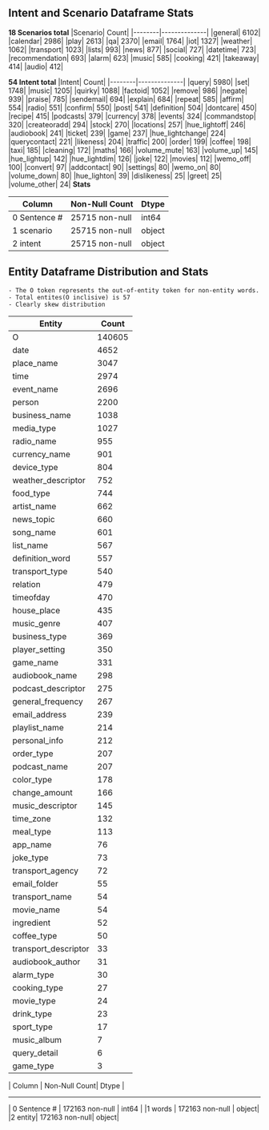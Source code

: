 ## Intent and Scenario Dataframe Stats
**18 Scenarios total**
|Scenario| Count|
|--------|--------------|
|general|          6102|
|calendar|          2986|
|play|              2613|
|qa|                2370|
|email|             1764|
|iot|               1327|
|weather|           1062|
|transport|         1023|
|lists|              993|
|news|               877|
|social|             727|
|datetime|           723|
|recommendation|     693|
|alarm|              623|
|music|              585|
|cooking|            421|
|takeaway|           414|
|audio|              412|

**54 Intent total**
|Intent|             Count|
|--------|--------------|
|query|              5980|
|set|                1748|
|music|              1205|
|quirky|             1088|
|factoid|            1052|
|remove|              986|
|negate|              939|
|praise|              785|
|sendemail|           694|
|explain|             684|
|repeat|              585|
|affirm|              554|
|radio|               551|
|confirm|             550|
|post|                541|
|definition|          504|
|dontcare|            450|
|recipe|              415|
|podcasts|            379|
|currency|            378|
|events|              324|
|commandstop|         320|
|createoradd|         294|
|stock|               270|
|locations|           257|
|hue_lightoff|        246|
|audiobook|           241|
|ticket|              239|
|game|                237|
|hue_lightchange|     224|
|querycontact|        221|
|likeness|            204|
|traffic|             200|
|order|               199|
|coffee|              198|
|taxi|                185|
|cleaning|            172|
|maths|               166|
|volume_mute|         163|
|volume_up|           145|
|hue_lightup|         142|
|hue_lightdim|        126|
|joke|                122|
|movies|              112|
|wemo_off|            100|
|convert|              97|
|addcontact|           90|
|settings|             80|
|wemo_on|              80|
|volume_down|          80|
|hue_lighton|          39|
|dislikeness|          25|
|greet|                25|
|volume_other|         24|
**Stats**

| Column         | Non-Null Count    | Dtype| 
|----------      |--------------     |----- 
| 0   Sentence # |  25715 non-null  |int64 
| 1   scenario    | 25715 non-null  |object
| 2   intent      | 25715 non-null  |object


## Entity Dataframe Distribution and Stats
    - The O token represents the out-of-entity token for non-entity words. 
    - Total entites(O inclisive) is 57
    - Clearly skew distribution
|Entity|                   Count|                  
|----------      |-------------- | 
|O|                       140605|
|date|                      4652|
|place_name|                3047|
|time|                      2974|
|event_name|                2696|
|person|                    2200|
|business_name|             1038|
|media_type|                1027|
|radio_name|                 955|
|currency_name|              901|
|device_type|                804|
|weather_descriptor|         752|
|food_type|                  744|
|artist_name|                662|
|news_topic|                 660|
|song_name|                  601|
|list_name|                  567|
|definition_word|            557|
|transport_type|             540|
|relation|                   479|
|timeofday|                  470|
|house_place|                435|
|music_genre|                407|
|business_type|              369|
|player_setting|             350|
|game_name|                  331|
|audiobook_name|             298|
|podcast_descriptor|         275|
|general_frequency|          267|
|email_address|              239|
|playlist_name|              214|
|personal_info|              212|
|order_type|                 207|
|podcast_name|               207|
|color_type|                 178|
|change_amount|              166|
|music_descriptor|           145|
|time_zone|                  132|
|meal_type|                  113|
|app_name|                    76|
|joke_type|                   73|
|transport_agency|            72|
|email_folder|                55|
|transport_name|              54|
|movie_name|                  54|
|ingredient|                  52|
|coffee_type|                 50|
|transport_descriptor|        33|
|audiobook_author|            31|
|alarm_type|                  30|
|cooking_type|                27|
|movie_type|                  24|
|drink_type|                  23|
|sport_type|                  17|
|music_album|                  7|
|query_detail|                 6|
|game_type|                    3|

|   Column |      Non-Null Count|   Dtype | 
---  ------      --------------   ----- 
| 0   Sentence # | 172163 non-null |  int64 |
|1   words |       172163 non-null |  object|
|2   entity|      172163 non-null|  object|

